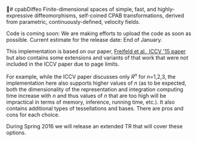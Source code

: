 # cpabDiffeo
Finite-dimensional spaces of simple, fast, and highly-expressive diffeomorphisms, self-coined CPAB transformations, derived from parametric, continuously-defined, velocity fields.

Code is coming soon: 
We are making efforts to upload the code as soon as possible. 
Current estimate for the release date: End of January.

This implementation is based on our paper, [Freifeld et al., ICCV '15 paper](http://people.csail.mit.edu/freifeld/publications.htm) but also contains some extensions and variants of that work that were not included in the ICCV paper due to page limits. 

For example, while the ICCV paper discusses only $R^n$ for n=1,2,3, the implementation here also supports higher values of $n$ (as to be expected, both the dimensionality of the representation and integration computing time increase with $n$ and thus values of $n$ that are too high will be impractical in terms of memory, inference, running time, etc.).
It also contains additional types of tessellations and bases. There are pros and cons for each choice.

During Spring 2016 we will release an extended TR that will cover these options.

